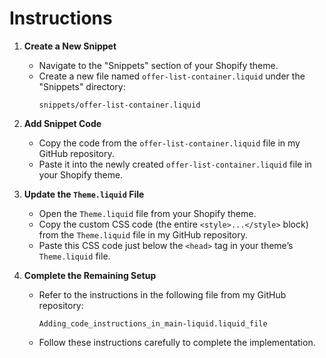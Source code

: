 # Instructions

1. **Create a New Snippet**  
   - Navigate to the "Snippets" section of your Shopify theme.  
   - Create a new file named `offer-list-container.liquid` under the "Snippets" directory:  
     ```plaintext
     snippets/offer-list-container.liquid
     ```

2. **Add Snippet Code**  
   - Copy the code from the `offer-list-container.liquid` file in my GitHub repository.  
   - Paste it into the newly created `offer-list-container.liquid` file in your Shopify theme.

3. **Update the `Theme.liquid` File**  
   - Open the `Theme.liquid` file from your Shopify theme.  
   - Copy the custom CSS code (the entire `<style>...</style>` block) from the `Theme.liquid` file in my GitHub repository.  
   - Paste this CSS code just below the `<head>` tag in your theme’s `Theme.liquid` file.

4. **Complete the Remaining Setup**  
   - Refer to the instructions in the following file from my GitHub repository:  
     ```plaintext
     Adding_code_instructions_in_main-liquid.liquid_file
     ```
   - Follow these instructions carefully to complete the implementation.
